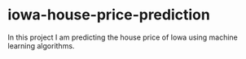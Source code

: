# iowa-house-price-prediction
In this project I am predicting the house price of Iowa using machine learning algorithms.
